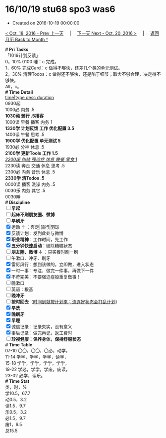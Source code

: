 # 16/10/19 stu68 spo3 was6

- Created on 2016-10-19 00:00:00

[< Oct. 18, 2016 - Prev 上一天](/lifelogs/2016/10/d18.md) &nbsp; &nbsp; | &nbsp; &nbsp; [下一天 Next - Oct. 20, 2016 >](/lifelogs/2016/10/d20.md) &nbsp; &nbsp; |  &nbsp; &nbsp; [返回月历 Back to Month ^](/lifelogs/2016/10/index.md)
<br/><div><b># Pri Tasks</b></div><div>「1019计划反馈」</div><div>0，10% 0100 睡：c 完成。</div><div>1，60% 完成Card：c 做得不够快，还差几个类的单元测试。</div><div>2，30% 清理Todos：c 做得还不够快，还是陷于细节；取舍不够合理，决定得不够快。</div><div>All，c。</div><div><b># Time Detail</b></div><div><u>time|type desc duration</u></div><div>0930起</div><div>1000必 内务 .5</div><div><b>1030动 骑行 .5</b><b>播客</b></div><div>1000读 早餐 播客 内务 1</div><div><b>1330学 计划反馈 工作 优化配置 3.5</b></div><div>1400读 午餐 思考 .5</div><div><b>1900学 优化配置 单元测试 5</b></div><div>1930必 分神 休息 .5</div><div><b>2100学 更新Tools 工作 1.5</b></div><div><u><i>2200废 纠结 强迫症 休息 晚餐 零食 1</i></u></div><div>2230读 奔走 交通 休息 思考 .5</div><div>2300必 内务 音乐 休息 .5</div><div><b>2330学 清Todos .5</b></div><div>0000读 播客 洗澡 内务 .5</div><div>0030乐 内务 其它 .5</div><div>0030睡</div><div><b># Discipline</b></div><div><b><input type="checkbox"/></b><b>早起</b></div><div><input type="checkbox"/><b>起床不刷</b><b>朋友圈、微博</b></div><div><input type="checkbox"/><b>早刷牙</b></div><div><input checked="true" type="checkbox"/>运动 ↑ ：奔走|骑行|羽球</div><div><input checked="true" type="checkbox"/>反馈计划：发到此处与微博</div><div><input checked="true" type="checkbox"/><b>职业精神</b>：工作时间，先工作</div><div><input checked="true" type="checkbox"/><b>五分钟快速启动</b>：破除糟糕状态</div><div><input type="checkbox"/><b>朋友圈、微博</b> ↓ ：只买餐时刷一刷</div><div><input type="checkbox"/>午漱口、冲牙、刷牙</div><div><input checked="true" type="checkbox"/>雷厉风行：想到该做的，立即做，进入状态</div><div><input checked="true" type="checkbox"/>一时一事：专注，做完一件事，再做下一件</div><div><input checked="true" type="checkbox"/>不苛完美：不要强迫症般重复做事！</div><div><input type="checkbox"/>晚漱口</div><div><input type="checkbox"/>英语：根基</div><div><b><input type="checkbox"/></b><b>晚冲牙</b></div><div><u><input type="checkbox"/></u><b>按时回去</b>（<u>时间到就按计划来；流连好状态会打乱计划</u>）</div><div><input checked="true" type="checkbox"/><b>早洗</b></div><div><b><input checked="true" type="checkbox"/></b><b>晚刷牙</b></div><div><input checked="true" type="checkbox"/><b>早睡</b></div><div><input checked="true" type="checkbox"/>诚信记录：记录失实，没有意义</div><div><input checked="true" type="checkbox"/>事后记录：做完再记，返工费时</div><div><b><input type="checkbox"/></b><b>珍视健康：保养身体，保持舒服状态</b></div><div><b># Time Table</b></div><div>07-10 〇〇，〇〇，〇必，动学，</div><div>11-14 学学，学学，学学，读学，</div><div>15-18 学学，学学，学学，学学，</div><div>19-22 学必，学学，学废，废读，</div><div>23-02 必学，读乐。</div><div><b># Time Stat</b></div><div>类，时，%</div><div>学10.5，67.7</div><div>动0.5，3.2</div><div>读1.5，9.7</div><div>乐0.5，3.2</div><div>必1.5，9.7</div><div>废1，6.5</div><div>总15.5</div>
